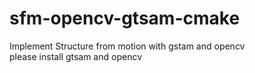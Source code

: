 # sfm-opencv-gtsam-cmake
 Implement Structure from motion with gstam and opencv  
 please install gtsam and opencv  
